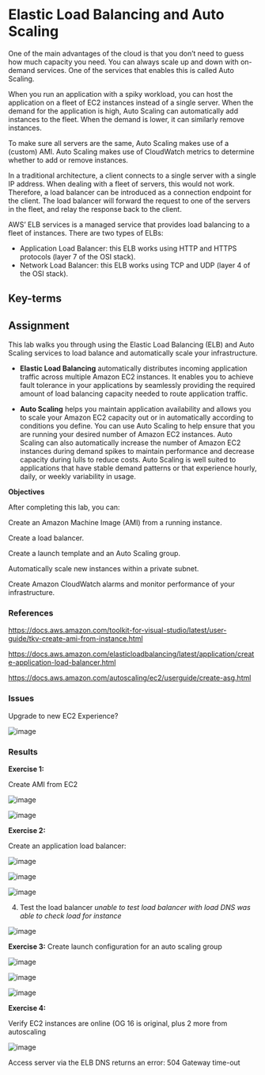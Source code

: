 # Elastic Load Balancing and Auto Scaling
One of the main advantages of the cloud is that you don’t need to guess how much capacity you need. You can always scale up and down with on-demand services. One of the services that enables this is called Auto Scaling.

When you run an application with a spiky workload, you can host the application on a fleet of EC2 instances instead of a single server. When the demand for the application is high, Auto Scaling can automatically add instances to the fleet. When the demand is lower, it can similarly remove instances.

To make sure all servers are the same, Auto Scaling makes use of a (custom) AMI. Auto Scaling makes use of CloudWatch metrics to determine whether to add or remove instances.

In a traditional architecture, a client connects to a single server with a single IP address. When dealing with a fleet of servers, this would not work. Therefore, a load balancer can be introduced as a connection endpoint for the client. The load balancer will forward the request to one of the servers in the fleet, and relay the response back to the client.

AWS’ ELB services is a managed service that provides load balancing to a fleet of instances. There are two types of ELBs:

* Application Load Balancer: this ELB works using HTTP and HTTPS protocols (layer 7 of the OSI stack).
* Network Load Balancer: this ELB works using TCP and UDP (layer 4 of the OSI stack).


## Key-terms


## Assignment

This lab walks you through using the Elastic Load Balancing (ELB) and Auto Scaling services to load balance and automatically scale your infrastructure.

* **Elastic Load Balancing** automatically distributes incoming application traffic across multiple Amazon EC2 instances. It enables you to achieve fault tolerance in your applications by seamlessly providing the required amount of load balancing capacity needed to route application traffic.

* **Auto Scaling** helps you maintain application availability and allows you to scale your Amazon EC2 capacity out or in automatically according to conditions you define. You can use Auto Scaling to help ensure that you are running your desired number of Amazon EC2 instances. Auto Scaling can also automatically increase the number of Amazon EC2 instances during demand spikes to maintain 
performance and decrease capacity during lulls to reduce costs. Auto Scaling is well suited to applications that have stable demand patterns or that experience hourly, daily, or weekly variability in usage.

**Objectives**

After completing this lab, you can:

Create an Amazon Machine Image (AMI) from a running instance.

Create a load balancer.

Create a launch template and an Auto Scaling group.

Automatically scale new instances within a private subnet.

Create Amazon CloudWatch alarms and monitor performance of your infrastructure.


### References
https://docs.aws.amazon.com/toolkit-for-visual-studio/latest/user-guide/tkv-create-ami-from-instance.html

https://docs.aws.amazon.com/elasticloadbalancing/latest/application/create-application-load-balancer.html

https://docs.aws.amazon.com/autoscaling/ec2/userguide/create-asg.html



### Issues

Upgrade to new EC2 Experience?

![image](https://user-images.githubusercontent.com/4924632/147222615-14bc0085-b213-4555-9f10-3928ed7c31a2.png)



### Results

**Exercise 1:**

Create AMI from EC2

![image](https://user-images.githubusercontent.com/4924632/147221099-39828501-2263-47d2-b82d-95ff3422c99d.png)

![image](https://user-images.githubusercontent.com/4924632/147221958-a23096e9-acb4-4d9e-ab8f-ff66c18ea1bb.png)

**Exercise 2:**

Create an application load balancer:

![image](https://user-images.githubusercontent.com/4924632/147225877-7f6d256e-e701-4101-895a-7989f602381e.png)

![image](https://user-images.githubusercontent.com/4924632/147223419-cad6a9e7-708c-4027-97ea-54183767b494.png)

![image](https://user-images.githubusercontent.com/4924632/147225543-85221b38-d0fc-4631-acce-c592c1f906e6.png)

4) Test the load balancer
*unable to test load balancer with load DNS*
*was able to check load for instance*

![image](https://user-images.githubusercontent.com/4924632/147226620-7fd136b3-f6aa-40c0-abc5-6b216cf18e64.png)


**Exercise 3:**
Create launch configuration for an auto scaling group

![image](https://user-images.githubusercontent.com/4924632/147229866-aff5dfa9-3d90-4cda-91a3-d23ea322477b.png)

![image](https://user-images.githubusercontent.com/4924632/147230717-7890a645-7a00-44f3-8b19-a070e6aa7a87.png)

![image](https://user-images.githubusercontent.com/4924632/147231004-45fb1cd2-b0e4-4b8c-a249-7aae523c4a17.png)

**Exercise 4:**

Verify EC2 instances are online (OG 16 is original, plus 2 more from autoscaling

![image](https://user-images.githubusercontent.com/4924632/147232101-dc92a815-9f0a-4723-9dae-8663a8a942e7.png)


Access server via the ELB DNS returns an error: 504 Gateway time-out









